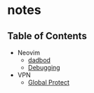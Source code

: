# notes

## Table of Contents

- Neovim
  - [dadbod](neovim/dadbod.md)
  - [Debugging](neovim/debugging.md)
- VPN
  - [Global Protect](vpn/global-protect.md)

